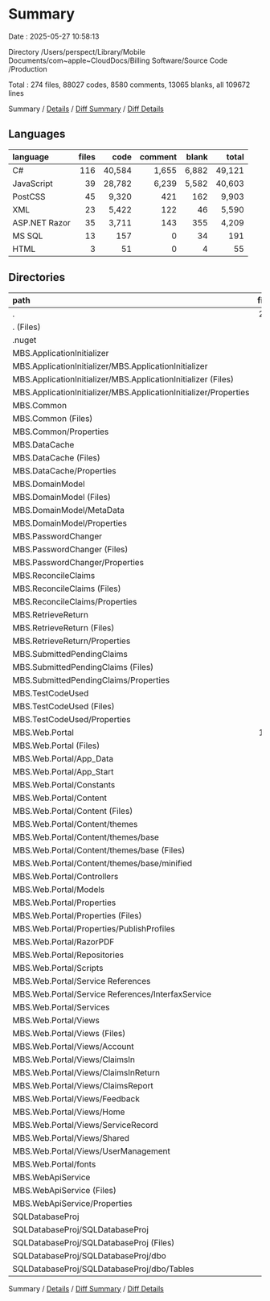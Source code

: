 # Summary

Date : 2025-05-27 10:58:13

Directory /Users/perspect/Library/Mobile Documents/com~apple~CloudDocs/Billing Software/Source Code /Production

Total : 274 files,  88027 codes, 8580 comments, 13065 blanks, all 109672 lines

Summary / [Details](details.md) / [Diff Summary](diff.md) / [Diff Details](diff-details.md)

## Languages
| language | files | code | comment | blank | total |
| :--- | ---: | ---: | ---: | ---: | ---: |
| C# | 116 | 40,584 | 1,655 | 6,882 | 49,121 |
| JavaScript | 39 | 28,782 | 6,239 | 5,582 | 40,603 |
| PostCSS | 45 | 9,320 | 421 | 162 | 9,903 |
| XML | 23 | 5,422 | 122 | 46 | 5,590 |
| ASP.NET Razor | 35 | 3,711 | 143 | 355 | 4,209 |
| MS SQL | 13 | 157 | 0 | 34 | 191 |
| HTML | 3 | 51 | 0 | 4 | 55 |

## Directories
| path | files | code | comment | blank | total |
| :--- | ---: | ---: | ---: | ---: | ---: |
| . | 274 | 88,027 | 8,580 | 13,065 | 109,672 |
| . (Files) | 1 | 1 | 0 | 0 | 1 |
| .nuget | 1 | 106 | 22 | 23 | 151 |
| MBS.ApplicationInitializer | 3 | 94 | 26 | 11 | 131 |
| MBS.ApplicationInitializer/MBS.ApplicationInitializer | 3 | 94 | 26 | 11 | 131 |
| MBS.ApplicationInitializer/MBS.ApplicationInitializer (Files) | 2 | 79 | 9 | 6 | 94 |
| MBS.ApplicationInitializer/MBS.ApplicationInitializer/Properties | 1 | 15 | 17 | 5 | 37 |
| MBS.Common | 8 | 714 | 41 | 126 | 881 |
| MBS.Common (Files) | 7 | 699 | 24 | 121 | 844 |
| MBS.Common/Properties | 1 | 15 | 17 | 5 | 37 |
| MBS.DataCache | 3 | 10,845 | 24 | 53 | 10,922 |
| MBS.DataCache (Files) | 2 | 10,830 | 7 | 48 | 10,885 |
| MBS.DataCache/Properties | 1 | 15 | 17 | 5 | 37 |
| MBS.DomainModel | 25 | 767 | 185 | 125 | 1,077 |
| MBS.DomainModel (Files) | 21 | 613 | 168 | 81 | 862 |
| MBS.DomainModel/MetaData | 3 | 139 | 0 | 39 | 178 |
| MBS.DomainModel/Properties | 1 | 15 | 17 | 5 | 37 |
| MBS.PasswordChanger | 3 | 173 | 30 | 30 | 233 |
| MBS.PasswordChanger (Files) | 2 | 158 | 13 | 25 | 196 |
| MBS.PasswordChanger/Properties | 1 | 15 | 17 | 5 | 37 |
| MBS.ReconcileClaims | 5 | 845 | 39 | 170 | 1,054 |
| MBS.ReconcileClaims (Files) | 4 | 830 | 22 | 165 | 1,017 |
| MBS.ReconcileClaims/Properties | 1 | 15 | 17 | 5 | 37 |
| MBS.RetrieveReturn | 4 | 4,943 | 227 | 1,169 | 6,339 |
| MBS.RetrieveReturn (Files) | 3 | 4,928 | 210 | 1,164 | 6,302 |
| MBS.RetrieveReturn/Properties | 1 | 15 | 17 | 5 | 37 |
| MBS.SubmittedPendingClaims | 3 | 298 | 24 | 40 | 362 |
| MBS.SubmittedPendingClaims (Files) | 2 | 283 | 7 | 35 | 325 |
| MBS.SubmittedPendingClaims/Properties | 1 | 15 | 17 | 5 | 37 |
| MBS.TestCodeUsed | 4 | 7,889 | 349 | 1,798 | 10,036 |
| MBS.TestCodeUsed (Files) | 3 | 7,874 | 332 | 1,793 | 9,999 |
| MBS.TestCodeUsed/Properties | 1 | 15 | 17 | 5 | 37 |
| MBS.Web.Portal | 193 | 60,326 | 7,505 | 9,351 | 77,182 |
| MBS.Web.Portal (Files) | 5 | 1,138 | 134 | 76 | 1,348 |
| MBS.Web.Portal/App_Data | 2 | 19 | 0 | 0 | 19 |
| MBS.Web.Portal/App_Start | 4 | 87 | 3 | 16 | 106 |
| MBS.Web.Portal/Constants | 11 | 240 | 0 | 32 | 272 |
| MBS.Web.Portal/Content | 45 | 9,320 | 421 | 162 | 9,903 |
| MBS.Web.Portal/Content (Files) | 11 | 7,098 | 113 | 47 | 7,258 |
| MBS.Web.Portal/Content/themes | 34 | 2,222 | 308 | 115 | 2,645 |
| MBS.Web.Portal/Content/themes/base | 34 | 2,222 | 308 | 115 | 2,645 |
| MBS.Web.Portal/Content/themes/base (Files) | 18 | 2,206 | 260 | 100 | 2,566 |
| MBS.Web.Portal/Content/themes/base/minified | 16 | 16 | 48 | 15 | 79 |
| MBS.Web.Portal/Controllers | 10 | 4,510 | 62 | 849 | 5,421 |
| MBS.Web.Portal/Models | 13 | 807 | 0 | 302 | 1,109 |
| MBS.Web.Portal/Properties | 7 | 201 | 40 | 5 | 246 |
| MBS.Web.Portal/Properties (Files) | 1 | 15 | 16 | 5 | 36 |
| MBS.Web.Portal/Properties/PublishProfiles | 6 | 186 | 24 | 0 | 210 |
| MBS.Web.Portal/RazorPDF | 2 | 103 | 38 | 21 | 162 |
| MBS.Web.Portal/Repositories | 7 | 1,161 | 17 | 293 | 1,471 |
| MBS.Web.Portal/Scripts | 38 | 28,679 | 6,239 | 5,563 | 40,481 |
| MBS.Web.Portal/Service References | 2 | 6,521 | 256 | 786 | 7,563 |
| MBS.Web.Portal/Service References/InterfaxService | 2 | 6,521 | 256 | 786 | 7,563 |
| MBS.Web.Portal/Services | 11 | 3,600 | 152 | 891 | 4,643 |
| MBS.Web.Portal/Views | 35 | 3,711 | 143 | 355 | 4,209 |
| MBS.Web.Portal/Views (Files) | 1 | 3 | 0 | 0 | 3 |
| MBS.Web.Portal/Views/Account | 10 | 522 | 5 | 69 | 596 |
| MBS.Web.Portal/Views/ClaimsIn | 1 | 109 | 0 | 11 | 120 |
| MBS.Web.Portal/Views/ClaimsInReturn | 1 | 153 | 1 | 11 | 165 |
| MBS.Web.Portal/Views/ClaimsReport | 4 | 232 | 0 | 28 | 260 |
| MBS.Web.Portal/Views/Feedback | 1 | 2 | 0 | 1 | 3 |
| MBS.Web.Portal/Views/Home | 1 | 113 | 0 | 8 | 121 |
| MBS.Web.Portal/Views/ServiceRecord | 10 | 1,938 | 137 | 157 | 2,232 |
| MBS.Web.Portal/Views/Shared | 2 | 162 | 0 | 17 | 179 |
| MBS.Web.Portal/Views/UserManagement | 4 | 477 | 0 | 53 | 530 |
| MBS.Web.Portal/fonts | 1 | 229 | 0 | 0 | 229 |
| MBS.WebApiService | 7 | 859 | 108 | 135 | 1,102 |
| MBS.WebApiService (Files) | 6 | 844 | 91 | 130 | 1,065 |
| MBS.WebApiService/Properties | 1 | 15 | 17 | 5 | 37 |
| SQLDatabaseProj | 14 | 167 | 0 | 34 | 201 |
| SQLDatabaseProj/SQLDatabaseProj | 14 | 167 | 0 | 34 | 201 |
| SQLDatabaseProj/SQLDatabaseProj (Files) | 1 | 10 | 0 | 0 | 10 |
| SQLDatabaseProj/SQLDatabaseProj/dbo | 13 | 157 | 0 | 34 | 191 |
| SQLDatabaseProj/SQLDatabaseProj/dbo/Tables | 13 | 157 | 0 | 34 | 191 |

Summary / [Details](details.md) / [Diff Summary](diff.md) / [Diff Details](diff-details.md)